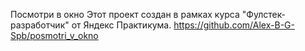 Посмотри в окно
Этот проект создан в рамках курса "Фулстек-разработчик" от Яндекс Практикума. 
https://github.com/Alex-B-G-Spb/posmotri_v_okno

